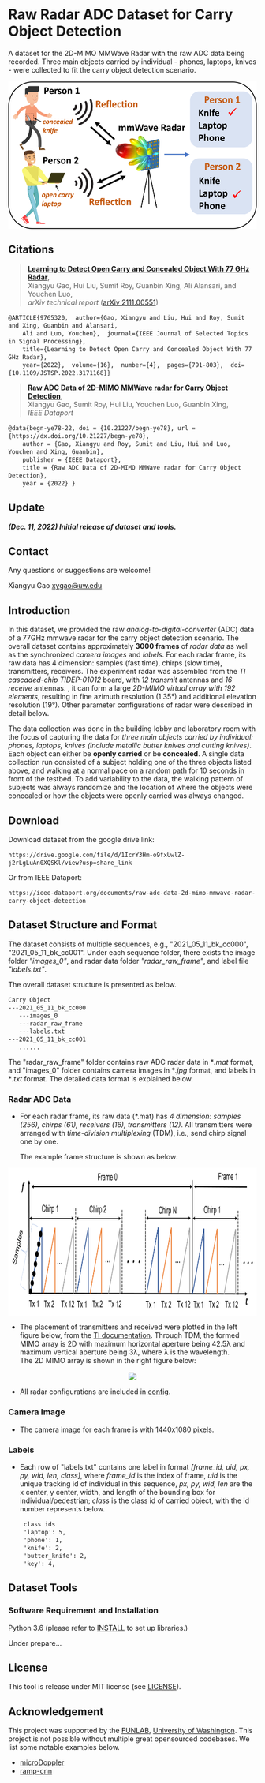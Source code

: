 # Raw Radar ADC Dataset for Carry Object Detection

A dataset for the 2D-MIMO MMWave Radar with the raw ADC data being recorded. Three main objects carried by individual - phones, laptops, knives - were collected to fit the carry object detection scenario. 

<p align="center"> <img src='docs/tease.png' align="center" height="300px"> </p>

## Citations

> [**Learning to Detect Open Carry and Concealed Object With 77 GHz Radar**](https://ieeexplore.ieee.org/abstract/document/9765320),            
> Xiangyu Gao, Hui Liu, Sumit Roy, Guanbin Xing, Ali Alansari, and Youchen Luo, <br/>
> *arXiv technical report* ([arXiv 2111.00551](https://arxiv.org/abs/2111.00551.pdf))  
    
    @ARTICLE{9765320,  author={Gao, Xiangyu and Liu, Hui and Roy, Sumit and Xing, Guanbin and Alansari, 
        Ali and Luo, Youchen},  journal={IEEE Journal of Selected Topics in Signal Processing},   
        title={Learning to Detect Open Carry and Concealed Object With 77 GHz Radar},   
        year={2022},  volume={16},  number={4},  pages={791-803},  doi={10.1109/JSTSP.2022.3171168}}

> [**Raw ADC Data of 2D-MIMO MMWave radar for Carry Object Detection**](https://ieee-dataport.org/documents/raw-adc-data-2d-mimo-mmwave-radar-carry-object-detection),            
> Xiangyu Gao, Sumit Roy, Hui Liu, Youchen Luo, Guanbin Xing, <br/>
> *IEEE Dataport*

    @data{begn-ye78-22, doi = {10.21227/begn-ye78}, url = {https://dx.doi.org/10.21227/begn-ye78},
        author = {Gao, Xiangyu and Roy, Sumit and Liu, Hui and Luo, Youchen and Xing, Guanbin},
        publisher = {IEEE Dataport},
        title = {Raw ADC Data of 2D-MIMO MMWave radar for Carry Object Detection},
        year = {2022} }

## Update
***(Dec. 11, 2022) Initial release of dataset and tools.***

## Contact
Any questions or suggestions are welcome! 

Xiangyu Gao [xygao@uw.edu](mailto:xygao@uw.edu) 

## Introduction
In this dataset, we provided the raw *analog-to-digital-converter* (ADC) data of a 77GHz mmwave radar for the carry object detection scenario. The overall dataset contains approximately **3000 frames** of *radar data* as well as the synchronized *camera images* and *labels*. For each radar frame, its raw data has 4 dimension: samples (fast time), chirps (slow time), transmitters, receivers. The experiment radar was assembled from the *TI cascaded-chip TIDEP-01012* board, with *12 transmit* antennas and *16 receive* antennas. , it can form a large *2D-MIMO virtual array with 192 elements*, resulting in fine azimuth resolution (1.35°) and additional elevation resolution (19°). Other parameter configurations of radar were described in detail below. 

The data collection was done in the building lobby and laboratory room with the focus of capturing the data for *three main objects carried by individual: phones, laptops, knives (include metallic butter knives and cutting knives)*. Each object can either be **openly carried** or be **concealed**. A single data collection run consisted of a subject holding one of the three objects listed above, and walking at a normal pace on a random path for 10 seconds in front of the testbed. To add variability to the data, the walking pattern of subjects was always randomize and the location of where the objects were concealed or how the objects were openly carried was always changed. 

## Download

Download dataset from the google drive link:
```
https://drive.google.com/file/d/1IcrY3Hm-o9fxUwlZ-j2rLgLuAn0XQSKl/view?usp=share_link
``` 
Or from IEEE Dataport:
```
https://ieee-dataport.org/documents/raw-adc-data-2d-mimo-mmwave-radar-carry-object-detection
```

## Dataset Structure and Format

The dataset consists of multiple sequences, e.g., "2021_05_11_bk_cc000", "2021_05_11_bk_cc001". Under each sequence folder, there exists the image folder *"images_0"*, and radar data folder *"radar_raw_frame"*, and label file *"labels.txt"*.

The overall dataset structure is presented as below.

    Carry Object
    ---2021_05_11_bk_cc000
       ---images_0
       ---radar_raw_frame
       ---labels.txt
    ---2021_05_11_bk_cc001
       ......
       
The "radar_raw_frame" folder contains raw ADC radar data in **.mat* format, and "images_0" folder contains camera images in **.jpg* format, and labels in **.txt* format. The detailed data format is explained below.

### Radar ADC Data

*  For each radar frame, its raw data (*.mat) has *4 dimension: samples (256), chirps (61), receivers (16), transmitters (12)*. All transmitters were arranged with *time-division multiplexing* (TDM), i.e., send chirp signal one by one.

    The example frame structure is shown as below:
<p align="center"> <img src='docs/cascaded_frame_structure.png' align="center" height="300px"> </p>

* The placement of transmitters and received were plotted in the left figure below, from the [TI documentation](https://www.ti.com/lit/ug/tiduen5a/tiduen5a.pdf). Through TDM, the formed MIMO array is 2D with maximum horizontal aperture being 42.5λ and maximum vertical aperture being 3λ, where λ is the wavelength.  
    The 2D MIMO array is shown in the right figure below:
<p align="center"> <img src='docs/antenna%20array.png' align="center" height="300px"> </p>

* All radar configurations are included in [config](config.py).

### Camera Image

*  The camera image for each frame is with 1440x1080 pixels.

### Labels

*  Each row of "labels.txt" contains one label in format *[frame_id, uid, px, py, wid, len, class]*, where *frame_id* is the index of frame, *uid* is the unique tracking id of individual in this sequence, *px, py, wid, len* are the x center, y center, width, and length of the bounding box for individual/pedestrian; *class* is the class id of carried object, with the id number represents below.

        class ids
        'laptop': 5,
        'phone': 1,
        'knife': 2,
        'butter_knife': 2,
        'key': 4,

## Dataset Tools

### Software Requirement and Installation

Python 3.6 (please refer to [INSTALL](requirements.txt) to set up libraries.)

Under prepare...

## License

This tool is release under MIT license (see [LICENSE](LICENSE)).

## Acknowledgement
This project was supported by the [FUNLAB](https://depts.washington.edu/funlab/), [University of Washington](http://www.washington.edu/). This project is not possible without multiple great opensourced codebases. We list some notable examples below.

* [microDoppler](https://github.com/Xiangyu-Gao/mmWave-radar-signal-processing-and-microDoppler-classification)
* [ramp-cnn](https://github.com/Xiangyu-Gao/Radar-multiple-perspective-object-detection)
